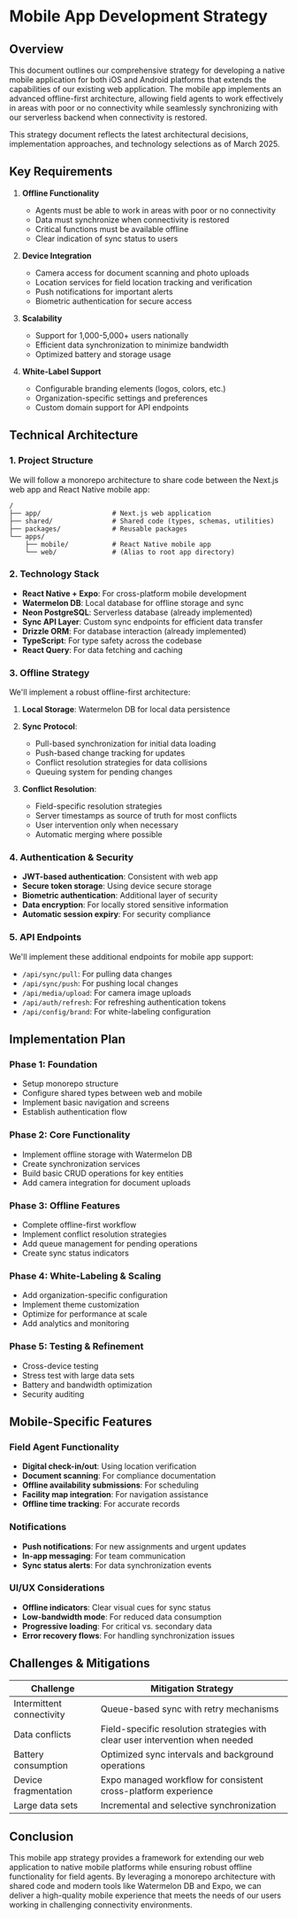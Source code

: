 # Mobile App Development Strategy

## Overview
This document outlines our comprehensive strategy for developing a native mobile application for both iOS and Android platforms that extends the capabilities of our existing web application. The mobile app implements an advanced offline-first architecture, allowing field agents to work effectively in areas with poor or no connectivity while seamlessly synchronizing with our serverless backend when connectivity is restored.

This strategy document reflects the latest architectural decisions, implementation approaches, and technology selections as of March 2025.

## Key Requirements

1. **Offline Functionality**
   - Agents must be able to work in areas with poor or no connectivity
   - Data must synchronize when connectivity is restored
   - Critical functions must be available offline
   - Clear indication of sync status to users

2. **Device Integration**
   - Camera access for document scanning and photo uploads
   - Location services for field location tracking and verification
   - Push notifications for important alerts
   - Biometric authentication for secure access

3. **Scalability**
   - Support for 1,000-5,000+ users nationally
   - Efficient data synchronization to minimize bandwidth
   - Optimized battery and storage usage

4. **White-Label Support**
   - Configurable branding elements (logos, colors, etc.)
   - Organization-specific settings and preferences
   - Custom domain support for API endpoints

## Technical Architecture

### 1. Project Structure

We will follow a monorepo architecture to share code between the Next.js web app and React Native mobile app:

```
/
├── app/                  # Next.js web application
├── shared/               # Shared code (types, schemas, utilities)
├── packages/             # Reusable packages
└── apps/
    ├── mobile/           # React Native mobile app
    └── web/              # (Alias to root app directory)
```

### 2. Technology Stack

- **React Native + Expo**: For cross-platform mobile development
- **Watermelon DB**: Local database for offline storage and sync
- **Neon PostgreSQL**: Serverless database (already implemented)
- **Sync API Layer**: Custom sync endpoints for efficient data transfer
- **Drizzle ORM**: For database interaction (already implemented)
- **TypeScript**: For type safety across the codebase
- **React Query**: For data fetching and caching

### 3. Offline Strategy

We'll implement a robust offline-first architecture:

1. **Local Storage**: Watermelon DB for local data persistence
2. **Sync Protocol**: 
   - Pull-based synchronization for initial data loading
   - Push-based change tracking for updates
   - Conflict resolution strategies for data collisions
   - Queuing system for pending changes
   
3. **Conflict Resolution**:
   - Field-specific resolution strategies
   - Server timestamps as source of truth for most conflicts
   - User intervention only when necessary
   - Automatic merging where possible

### 4. Authentication & Security

- **JWT-based authentication**: Consistent with web app
- **Secure token storage**: Using device secure storage
- **Biometric authentication**: Additional layer of security
- **Data encryption**: For locally stored sensitive information
- **Automatic session expiry**: For security compliance

### 5. API Endpoints

We'll implement these additional endpoints for mobile app support:

- `/api/sync/pull`: For pulling data changes
- `/api/sync/push`: For pushing local changes
- `/api/media/upload`: For camera image uploads
- `/api/auth/refresh`: For refreshing authentication tokens
- `/api/config/brand`: For white-labeling configuration

## Implementation Plan

### Phase 1: Foundation
- Setup monorepo structure
- Configure shared types between web and mobile
- Implement basic navigation and screens
- Establish authentication flow

### Phase 2: Core Functionality
- Implement offline storage with Watermelon DB
- Create synchronization services
- Build basic CRUD operations for key entities
- Add camera integration for document uploads

### Phase 3: Offline Features
- Complete offline-first workflow
- Implement conflict resolution strategies
- Add queue management for pending operations
- Create sync status indicators

### Phase 4: White-Labeling & Scaling
- Add organization-specific configuration
- Implement theme customization
- Optimize for performance at scale
- Add analytics and monitoring

### Phase 5: Testing & Refinement
- Cross-device testing
- Stress test with large data sets
- Battery and bandwidth optimization
- Security auditing

## Mobile-Specific Features

### Field Agent Functionality
- **Digital check-in/out**: Using location verification
- **Document scanning**: For compliance documentation
- **Offline availability submissions**: For scheduling
- **Facility map integration**: For navigation assistance
- **Offline time tracking**: For accurate records

### Notifications
- **Push notifications**: For new assignments and urgent updates
- **In-app messaging**: For team communication
- **Sync status alerts**: For data synchronization events

### UI/UX Considerations
- **Offline indicators**: Clear visual cues for sync status
- **Low-bandwidth mode**: For reduced data consumption
- **Progressive loading**: For critical vs. secondary data
- **Error recovery flows**: For handling synchronization issues

## Challenges & Mitigations

| Challenge | Mitigation Strategy |
|-----------|---------------------|
| Intermittent connectivity | Queue-based sync with retry mechanisms |
| Data conflicts | Field-specific resolution strategies with clear user intervention when needed |
| Battery consumption | Optimized sync intervals and background operations |
| Device fragmentation | Expo managed workflow for consistent cross-platform experience |
| Large data sets | Incremental and selective synchronization |

## Conclusion

This mobile app strategy provides a framework for extending our web application to native mobile platforms while ensuring robust offline functionality for field agents. By leveraging a monorepo architecture with shared code and modern tools like Watermelon DB and Expo, we can deliver a high-quality mobile experience that meets the needs of our users working in challenging connectivity environments.